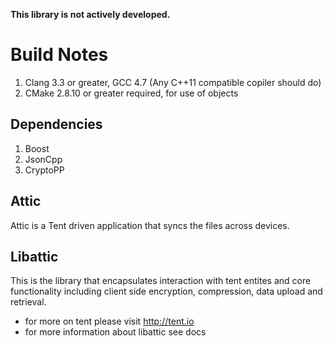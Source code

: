 **This library is not actively developed.**

# Build Notes
1. Clang 3.3 or greater, GCC 4.7 (Any C++11 compatible copiler should do)
2. CMake 2.8.10 or greater required, for use of objects

## Dependencies
1. Boost
2. JsonCpp
3. CryptoPP

## Attic
Attic is a Tent driven application that syncs the files across devices.
## Libattic
This is the library that encapsulates interaction with tent entites and core functionality including
client side encryption, compression, data upload and retrieval.

* for more on tent please visit http://tent.io
* for more information about libattic see docs





